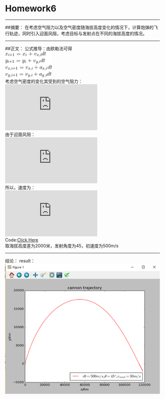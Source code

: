 # Homework6



---

##摘要：
在考虑空气阻力以及空气密度随海拔高度变化的情况下，计算炮弹的飞行轨迹，同时引入迎面风阻，考虑目标与发射点在不同的海拔高度的情况。

---
##正文：
公式推导：由欧勒法可得    
![ ][1]    
考虑空气密度的变化其受到的空气阻力：    
![ ][2]    
由于迎面风阻：    
![ ][3]    
所以，速度为：    
![ ][4]    
Code:[Click Here](https://github.com/oohhooh/compuational_physics_N2014301020080/blob/master/homework6.py)    
取海拔高度差为2000米，发射角度为45，初速度为500m/s


---
结论：
result：    
![ ][5]





  [1]: https://github.com/oohhooh/compuational_physics_N2014301020080/blob/master/images/CodeCogsEqn.gif
  [2]: http://latex.codecogs.com/gif.latex?%5C%5CF_%7Bdrag,x%7D=-%281-%5Cfrac%7Bay%7D%7BT_%7B0%7D%7D%29%5E%7B%5Calpha%20%7DBv%28v_%7Bx%7D-v_%7Bwind%7D%29%5C%5CF_%7Bdrag,y%7D=-%281-%5Cfrac%7Bay%7D%7BT_%7B0%7D%7D%29%5E%7B%5Calpha%20%7DBvv_%7By%7D
  [3]: http://latex.codecogs.com/gif.latex?%5C%5CF_%7Bdrag,x%7D=-%281-%5Cfrac%7Bay%7D%7BT_%7B0%7D%7D%29%5E%7B%5Calpha%20%7DBv%28v_%7Bx%7D-v_%7Bwind%7D%29%5C%5CF_%7Bdrag,y%7D=-%281-%5Cfrac%7Bay%7D%7BT_%7B0%7D%7D%29%5E%7B%5Calpha%20%7DBvv_%7By%7D
  [4]: http://latex.codecogs.com/gif.latex?%5C%5C%5Ctherefore%20v_%7Bx,i&plus;1%7D=v_%7Bx,i%7D-%5Cleft%20%28%201-%5Cfrac%7Bay%7D%7BT_%7B0%7D%7D%20%5Cright%20%29%5E%7B%5Calpha%20%7D%5Cfrac%7BBv%28v_%7Bx%7D-v_%7Bwind%7D%29%7D%7Bm%7Ddt%5C%5C%20v_%7By,i&plus;1%7D=v_%7By,i%7D-gdt-%281-%5Cfrac%7Bay%7D%7BT_%7B0%7D%7D%29%5E%7B%5Calpha%7D%5Cfrac%7BBvv_%7By%7D%7D%7Bm%7Ddt
  [5]: https://github.com/oohhooh/compuational_physics_N2014301020080/blob/master/images/WWT1O7XVX3Y%5DGS9N2%25RS_BI.png
